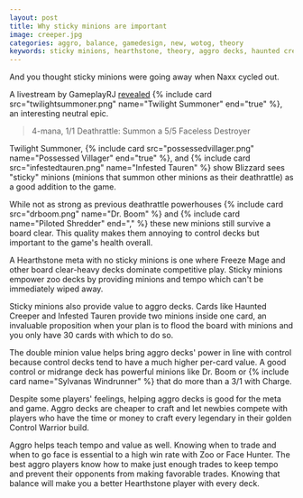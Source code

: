 ```yaml
---
layout: post
title: Why sticky minions are important
image: creeper.jpg
categories: aggro, balance, gamedesign, new, wotog, theory
keywords: sticky minions, hearthstone, theory, aggro decks, haunted creeper, whispers of the old gods
---
```


And you thought sticky minions were going away when Naxx cycled out. 

A livestream by GameplayRJ [revealed](https://www.reddit.com/r/hearthstone/comments/4ec779/new_card_revealed/) {% include card src="twilightsummoner.png" name="Twilight Summoner" end="true" %}, an interesting neutral epic. 

> 4-mana, 1/1
> Deathrattle: Summon a 5/5 Faceless Destroyer

Twilight Summoner, {% include card src="possessedvillager.png" name="Possessed Villager" end="true" %}, and {% include card src="infestedtauren.png" name="Infested Tauren" %} show Blizzard sees "sticky" minions (minions that summon other minions as their deathrattle) as a good addition to the game. 

While not as strong as previous deathrattle powerhouses {% include card src="drboom.png" name="Dr. Boom" %} and {% include card name="Piloted Shredder" end="," %} these new minions still survive a board clear. This quality makes them annoying to control decks but important to the game's health overall. 

A Hearthstone meta with no sticky minions is one where Freeze Mage and other board clear-heavy decks dominate competitive play. Sticky minions empower zoo decks by providing minions and tempo which can't be immediately wiped away.

Sticky minions also provide value to aggro decks. Cards like Haunted Creeper and Infested Tauren provide two minions inside one card, an invaluable proposition when your plan is to flood the board with minions and you only have 30 cards with which to do so. 

The double minion value helps bring aggro decks' power in line with control because control decks tend to have a much higher per-card value. A good control or midrange deck has powerful minions like Dr. Boom or {% include card name="Sylvanas Windrunner" %} that do more than a 3/1 with Charge. 

Despite some players' feelings, helping aggro decks is good for the meta and game. Aggro decks are cheaper to craft and let newbies compete with players who have the time or money to craft every legendary in their golden Control Warrior build. 

Aggro helps teach tempo and value as well. Knowing when to trade and when to go face is essential to a high win rate with Zoo or Face Hunter. The best aggro players know how to make just enough trades to keep tempo and prevent their opponents from making favorable trades. Knowing that balance will make you a better Hearthstone player with every deck. 